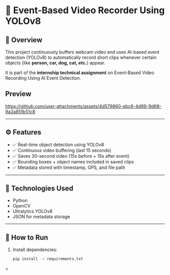 # 🎯 Event-Based Video Recorder Using YOLOv8

## 🚀 Overview
This project continuously buffers webcam video and uses AI-based event detection (YOLOv8) to automatically record short clips whenever certain objects (like **person, car, dog, cat, etc.**) appear.

It is part of the **internship technical assignment** on Event-Based Video Recording Using AI Event Detection.

## Preview 
https://github.com/user-attachments/assets/4d579860-ebc6-4d69-9d68-9a2a85fb51c8

---

## ⚙️ Features
- ✅ Real-time object detection using YOLOv8
- ✅ Continuous video buffering (last 15 seconds)
- ✅ Saves 30-second video (15s before + 15s after event)
- ✅ Bounding boxes + object names included in saved clips
- ✅ Metadata stored with timestamp, GPS, and file path

---

## 🧠 Technologies Used
- Python  
- OpenCV  
- Ultralytics YOLOv8  
- JSON for metadata storage

---



## 🧪 How to Run

1. Install dependencies:
   ```bash
   pip install -r requirements.txt
=
